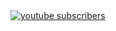 <a href="https://www.youtube.com/channel/UCAjjnk-f4HkNP5lRBBLXQDg">
 <img alt="youtube subscribers" src="https://github-readme-youtube-stats.herokuapp.com/subscribers/index.php?id=UCAjjnk-f4HkNP5lRBBLXQDg&key=AIzaSyBll7xnEkaV44MHqKE_V63IFCQoiOVBJxY"/>
</a>
